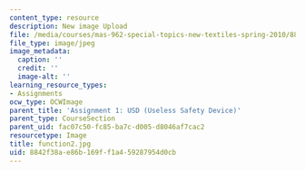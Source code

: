 ```yaml
---
content_type: resource
description: New image Upload
file: /media/courses/mas-962-special-topics-new-textiles-spring-2010/8842f38ae86b169ff1a459287954d0cb_function2.jpg
file_type: image/jpeg
image_metadata:
  caption: ''
  credit: ''
  image-alt: ''
learning_resource_types:
- Assignments
ocw_type: OCWImage
parent_title: 'Assignment 1: USD (Useless Safety Device)'
parent_type: CourseSection
parent_uid: fac07c50-fc85-ba7c-d005-d8046af7cac2
resourcetype: Image
title: function2.jpg
uid: 8842f38a-e86b-169f-f1a4-59287954d0cb
---
```

